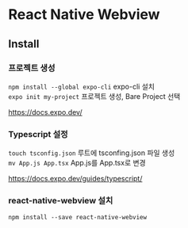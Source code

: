 # React Native Webview

## Install

### 프로젝트 생성

`npm install --global expo-cli` expo-cli 설치\
`expo init my-project` 프로젝트 생성, Bare Project 선택

https://docs.expo.dev/

### Typescript 설정

`touch tsconfig.json` 루트에 tsconfing.json 파일 생성\
`mv App.js App.tsx` App.js를 App.tsx로 변경

https://docs.expo.dev/guides/typescript/

### react-native-webview 설치

`npm install --save react-native-webview`
